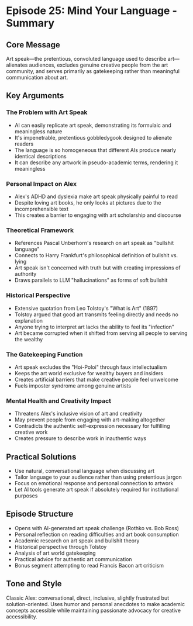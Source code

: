 # Episode 25: Mind Your Language - Summary

## Core Message
Art speak—the pretentious, convoluted language used to describe art—alienates audiences, excludes genuine creative people from the art community, and serves primarily as gatekeeping rather than meaningful communication about art.

## Key Arguments

### The Problem with Art Speak
- AI can easily replicate art speak, demonstrating its formulaic and meaningless nature
- It's impenetrable, pretentious gobbledygook designed to alienate readers
- The language is so homogeneous that different AIs produce nearly identical descriptions
- It can describe any artwork in pseudo-academic terms, rendering it meaningless

### Personal Impact on Alex
- Alex's ADHD and dyslexia make art speak physically painful to read
- Despite loving art books, he only looks at pictures due to the incomprehensible text
- This creates a barrier to engaging with art scholarship and discourse

### Theoretical Framework
- References Pascal Unberhorn's research on art speak as "bullshit language"
- Connects to Harry Frankfurt's philosophical definition of bullshit vs. lying
- Art speak isn't concerned with truth but with creating impressions of authority
- Draws parallels to LLM "hallucinations" as forms of soft bullshit

### Historical Perspective
- Extensive quotation from Leo Tolstoy's "What is Art" (1897)
- Tolstoy argued that good art transmits feeling directly and needs no explanation
- Anyone trying to interpret art lacks the ability to feel its "infection"
- Art became corrupted when it shifted from serving all people to serving the wealthy

### The Gatekeeping Function
- Art speak excludes the "Hoi-Poloi" through faux intellectualism
- Keeps the art world exclusive for wealthy buyers and insiders
- Creates artificial barriers that make creative people feel unwelcome
- Fuels imposter syndrome among genuine artists

### Mental Health and Creativity Impact
- Threatens Alex's inclusive vision of art and creativity
- May prevent people from engaging with art-making altogether
- Contradicts the authentic self-expression necessary for fulfilling creative work
- Creates pressure to describe work in inauthentic ways

## Practical Solutions
- Use natural, conversational language when discussing art
- Tailor language to your audience rather than using pretentious jargon
- Focus on emotional response and personal connection to artwork
- Let AI tools generate art speak if absolutely required for institutional purposes

## Episode Structure
- Opens with AI-generated art speak challenge (Rothko vs. Bob Ross)
- Personal reflection on reading difficulties and art book consumption
- Academic research on art speak and bullshit theory
- Historical perspective through Tolstoy
- Analysis of art world gatekeeping
- Practical advice for authentic art communication
- Bonus segment attempting to read Francis Bacon art criticism

## Tone and Style
Classic Alex: conversational, direct, inclusive, slightly frustrated but solution-oriented. Uses humor and personal anecdotes to make academic concepts accessible while maintaining passionate advocacy for creative accessibility.

